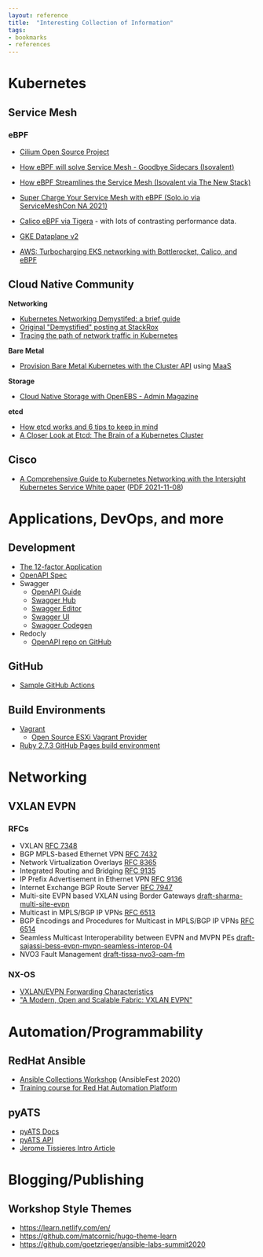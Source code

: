 ```yaml
---
layout: reference
title:  "Interesting Collection of Information"
tags:
- bookmarks
- references
---
```


# Kubernetes

## Service Mesh

### eBPF

- [Cilium Open Source Project](https://cilium.io)
- [How eBPF will solve Service Mesh - Goodbye Sidecars (Isovalent)](https://isovalent.com/blog/post/2021-12-08-ebpf-servicemesh)
- [How eBPF Streamlines the Service Mesh (Isovalent via The New Stack)](https://thenewstack.io/how-ebpf-streamlines-the-service-mesh/)
- [Super Charge Your Service Mesh with eBPF (Solo.io via ServiceMeshCon NA 2021)](https://youtu.be/VV3MzbPXyTM)

- [Calico eBPF via Tigera](https://www.tigera.io/blog/introducing-the-calico-ebpf-dataplane/) - with lots of contrasting performance data.
- [GKE Dataplane v2](https://cloud.google.com/kubernetes-engine/docs/concepts/dataplane-v2)
- [AWS: Turbocharging EKS networking with Bottlerocket, Calico, and eBPF](https://aws.amazon.com/blogs/containers/turbocharging-eks-networking-with-bottlerocket-calico-and-ebpf/)

## Cloud Native Community

**Networking**
- [Kubernetes Networking Demystifed: a brief guide](https://www.cncf.io/blog/2020/01/30/kubernetes-networking-demystified-a-brief-guide/)
- [Original "Demystified" posting at StackRox](https://www.stackrox.io/blog/kubernetes-networking-demystified/)
- [Tracing the path of network traffic in Kubernetes](https://learnk8s.io/kubernetes-network-packets)

**Bare Metal**
- [Provision Bare Metal Kubernetes with the Cluster API](https://thenewstack.io/provision-bare-metal-kubernetes-with-the-cluster-api/) using [MaaS](https://maas.io)

**Storage**
- [Cloud Native Storage with OpenEBS - Admin Magazine](https://www.admin-magazine.com/Archive/2021/62/Cloud-native-storage-with-OpenEBS)

**etcd**
- [How etcd works and 6 tips to keep in mind](https://blog.px.dev/etcd-6-tips/)
- [A Closer Look at Etcd: The Brain of a Kubernetes Cluster](https://betterprogramming.pub/a-closer-look-at-etcd-the-brain-of-a-kubernetes-cluster-788c8ea759a5)

## Cisco
- [A Comprehensive Guide to Kubernetes Networking with the Intersight Kubernetes Service White paper](https://www.cisco.com/c/en/us/products/collateral/cloud-systems-management/intersight/comp-guide-kubernetes-networking-wp.html) ([PDF 2021-11-08](/artifacts/downloads/comp-guide-kubernetes-networking-wp.pdf))

# Applications, DevOps, and more

## Development

- [The 12-factor Application](https://12factor.net)
- [OpenAPI Spec](https://github.com/OAI/OpenAPI-Specification)
- Swagger
  - [OpenAPI Guide](https://swagger.io/docs/specification/about/)
  - [Swagger Hub](https://support.smartbear.com/swaggerhub/docs/index.html)
  - [Swagger Editor](https://editor.swagger.io)
  - [Swagger UI](https://swagger.io/tools/swagger-ui/)
  - [Swagger Codegen](https://github.com/swagger-api/swagger-codegen)
- Redocly
  - [OpenAPI repo on GitHub](https://github.com/Redocly/create-openapi-repo)

## GitHub

- [Sample GitHub Actions](https://github.com/actions/starter-workflows)

## Build Environments

- [Vagrant](https://www.vagrantup.com)
    - [Open Source ESXi Vagrant Provider](https://github.com/nsidc/vagrant-vsphere/)
- [Ruby 2.7.3 GitHub Pages build environment](https://github.com/broadcaststorm/blog-local-build)

# Networking

## VXLAN EVPN

### RFCs

- VXLAN [RFC 7348](https://datatracker.ietf.org/doc/html/rfc7348)
- BGP MPLS-based Ethernet VPN [RFC 7432](https://datatracker.ietf.org/doc/html/rfc7432)
- Network Virtualization Overlays [RFC 8365](https://datatracker.ietf.org/doc/html/rfc8365)
- Integrated Routing and Bridging [RFC 9135](https://datatracker.ietf.org/doc/html/rfc9135)
- IP Prefix Advertisement in Ethernet VPN [RFC 9136](https://datatracker.ietf.org/doc/html/rfc9136)
- Internet Exchange BGP Route Server [RFC 7947](https://datatracker.ietf.org/doc/html/rfc7947)
- Multi-site EVPN based VXLAN using Border Gateways [draft-sharma-multi-site-evpn](https://datatracker.ietf.org/doc/html/draft-sharma-multi-site-evpn)
- Multicast in MPLS/BGP IP VPNs [RFC 6513](https://datatracker.ietf.org/doc/html/rfc6513)
- BGP Encodings and Procedures for Multicast in MPLS/BGP IP VPNs [RFC 6514](https://datatracker.ietf.org/doc/html/rfc6514)
- Seamless Multicast Interoperability between EVPN and MVPN PEs [draft-sajassi-bess-evpn-mvpn-seamless-interop-04](https://datatracker.ietf.org/doc/html/draft-sajassi-bess-evpn-mvpn-seamless-interop)
- NVO3 Fault Management [draft-tissa-nvo3-oam-fm](https://datatracker.ietf.org/doc/html/draft-tissa-nvo3-oam-fm)

### NX-OS

- [VXLAN/EVPN Forwarding Characteristics](https://www.ciscopress.com/articles/article.asp?p=2803865)
- ["A Modern, Open and Scalable Fabric: VXLAN EVPN"](https://www.booksprints.net/book/cisco-vxlan-evpn-book-sprint/)

# Automation/Programmability

## RedHat Ansible

- [Ansible Collections Workshop](https://goetzrieger.github.io/ansible-collections/) (AnsibleFest 2020)
- [Training course for Red Hat Automation Platform](https://github.com/ansible/workshops)

## pyATS

- [pyATS Docs](https://developer.cisco.com/docs/pyats/)
- [pyATS API](https://developer.cisco.com/docs/pyats/api/)
- [Jerome Tissieres Intro Article](https://aboutnetworks.net/pyats-1/)

# Blogging/Publishing

## Workshop Style Themes
- https://learn.netlify.com/en/
- https://github.com/matcornic/hugo-theme-learn
- https://github.com/goetzrieger/ansible-labs-summit2020
